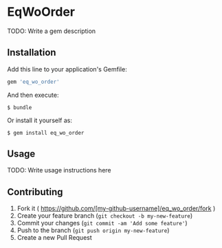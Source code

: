# EqWoOrder

TODO: Write a gem description

## Installation

Add this line to your application's Gemfile:

```ruby
gem 'eq_wo_order'
```

And then execute:

    $ bundle

Or install it yourself as:

    $ gem install eq_wo_order

## Usage

TODO: Write usage instructions here

## Contributing

1. Fork it ( https://github.com/[my-github-username]/eq_wo_order/fork )
2. Create your feature branch (`git checkout -b my-new-feature`)
3. Commit your changes (`git commit -am 'Add some feature'`)
4. Push to the branch (`git push origin my-new-feature`)
5. Create a new Pull Request
